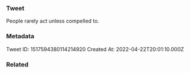 ### Tweet
People rarely act unless compelled to.

### Metadata
Tweet ID: 1517594380114214920
Created At: 2022-04-22T20:01:10.000Z

### Related

